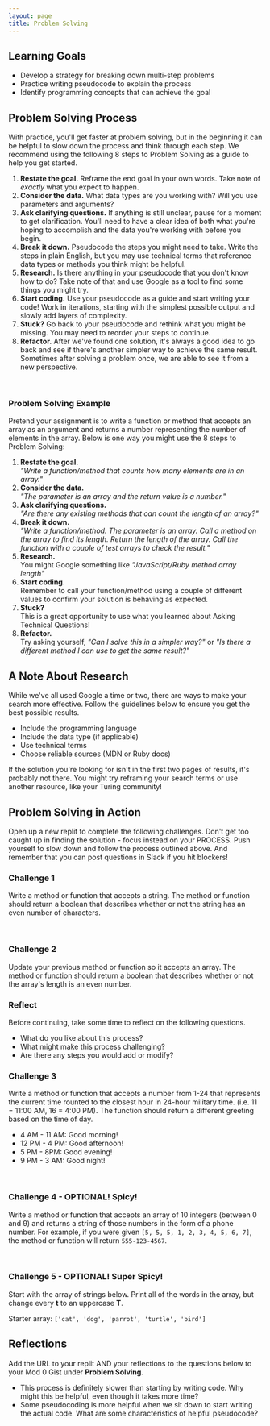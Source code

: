 ```yaml
---
layout: page
title: Problem Solving
---
```


## Learning Goals

- Develop a strategy for breaking down multi-step problems
- Practice writing pseudocode to explain the process
- Identify programming concepts that can achieve the goal

## Problem Solving Process
With practice, you'll get faster at problem solving, but in the beginning it can be helpful to slow down the process and think through each step. We recommend using the following 8 steps to Problem Solving as a guide to help you get started.
1. **Restate the goal.** Reframe the end goal in your own words. Take note of *exactly* what you expect to happen.
1. **Consider the data.** What data types are you working with? Will you use parameters and arguments?
1. **Ask clarifying questions.** If anything is still unclear, pause for a moment to get clarification. You'll need to have a clear idea of both what you're hoping to accomplish and the data you're working with before you begin.
1. **Break it down.** Pseudocode the steps you might need to take. Write the steps in plain English, but you may use technical terms that reference data types or methods you think might be helpful.
1. **Research.** Is there anything in your pseudocode that you don't know how to do? Take note of that and use Google as a tool to find some things you might try.
1. **Start coding.** Use your pseudocode as a guide and start writing your code! Work in iterations, starting with the simplest possible output and slowly add layers of complexity.
1. **Stuck?** Go back to your pseudocode and rethink what you might be missing. You may need to reorder your steps to continue.
1. **Refactor.** After we've found one solution, it's always a good idea to go back and see if there's another simpler way to achieve the same result. Sometimes after solving a problem once, we are able to see it from a new perspective.

<br>

<div class="s-card">
  <h3>Problem Solving Example</h3>
  <p>Pretend your assignment is to write a function or method that accepts an array as an argument and returns a number representing the number of elements in the array. Below is one way you might use the 8 steps to Problem Solving:</p>
  <ol>
    <li><b>Restate the goal.</b> 
      <br>
        <i>"Write a function/method that counts how many elements are in an array."</i>
    </li>
    <li><b>Consider the data.</b> 
      <br>
        <i>"The parameter is an array and the return value is a number."</i>
    </li>
    <li><b>Ask clarifying questions.</b> 
      <br>
        <i>"Are there any existing methods that can count the length of an array?"</i>
    </li>
    <li><b>Break it down.</b> 
      <br>
        <i>"Write a function/method. The parameter is an array. Call a method on the array to find its length. Return the length of the array. Call the function with a couple of test arrays to check the result."</i>
    </li>
    <li><b>Research.</b> 
      <br>
        You might Google something like <i>"JavaScript/Ruby method array length"</i>
    </li>
    <li><b>Start coding.</b> 
      <br>
      Remember to call your function/method using a couple of different values to confirm your solution is behaving as expected.
    </li>
    <li><b>Stuck?</b>
      <br>
        This is a great opportunity to use what you learned about Asking Technical Questions!
    </li>
    <li><b>Refactor.</b>
      <br>
      Try asking yourself, <i>"Can I solve this in a simpler way?"</i> or <i>"Is there a different method I can use to get the same result?"</i>
    </li>  
  </ol>
</div>

## A Note About Research
While we've all used Google a time or two, there are ways to make your search more effective. Follow the guidelines below to ensure you get the best possible results.
- Include the programming language
- Include the data type (if applicable)
- Use technical terms
- Choose reliable sources (MDN or Ruby docs)

If the solution you're looking for isn't in the first two pages of results, it's probably not there. You might try reframing your search terms or use another resource, like your Turing community!

## Problem Solving in Action
Open up a new replit to complete the following challenges. Don't get too caught up in finding the solution - focus instead on your PROCESS. Push yourself to slow down and follow the process outlined above. And remember that you can post questions in Slack if you hit blockers!

<div class="s-card">
  <h3>Challenge 1</h3>
  <p>Write a method or function that accepts a string. The method or function should return a boolean that describes whether or not the string has an even number of characters.</p>
</div>

<br>

<div class="s-card">
  <h3>Challenge 2</h3>
  <p>Update your previous method or function so it accepts an array. The method or function should return a boolean that describes whether or not the array's length is an even number.</p>
</div>

### Reflect
Before continuing, take some time to reflect on the following questions. 
- What do you like about this process?
- What might make this process challenging?
- Are there any steps you would add or modify?

<div class="s-card">
  <h3>Challenge 3</h3>
  <p>Write a method or function that accepts a number from 1-24 that represents the current time rounted to the closest hour in 24-hour military time. (i.e. 11 = 11:00 AM, 16 = 4:00 PM). The function should return a different greeting based on the time of day.</p>
  <ul>
    <li>4 AM - 11 AM: Good morning!</li>
    <li>12 PM - 4 PM: Good afternoon!</li>
    <li>5 PM - 8PM: Good evening!</li>
    <li>9 PM - 3 AM: Good night!</li>
  </ul>
</div>

<br>

<div class="s-card">
  <h3>Challenge 4 - OPTIONAL! Spicy!</h3>
  <p>Write a method or function that accepts an array of 10 integers (between 0 and 9) and returns a string of those numbers in the form of a phone number. For example, if you were given <code>[5, 5, 5, 1, 2, 3, 4, 5, 6, 7]</code>, the method or function will return <code>555-123-4567</code>.</p>
</div>

<br>

<div class="s-card">
  <h3>Challenge 5 - OPTIONAL! Super Spicy!</h3>
  <p>Start with the array of strings below. Print all of the words in the array, but change every <strong>t</strong> to an uppercase <strong>T</strong>.</p>
  <p>Starter array: <code>['cat', 'dog', 'parrot', 'turtle', 'bird']</code></p>
</div>

## Reflections
Add the URL to your replit AND your reflections to the questions below to your Mod 0 Gist under **Problem Solving**.
- This process is definitely slower than starting by writing code. Why might this be helpful, even though it takes more time? 
- Some pseudocoding is more helpful when we sit down to start writing the actual code. What are some characteristics of helpful pseudocode?